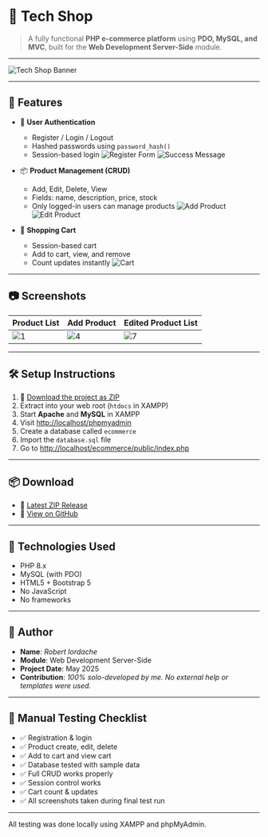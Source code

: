 # 🛒 Tech Shop

> A fully functional **PHP e-commerce platform** using **PDO, MySQL, and MVC**, built for the **Web Development Server-Side** module.

---

![Tech Shop Banner](https://i.imgur.com/f7HnJek.png)

---

## 🚀 Features

* 🔐 **User Authentication**

  * Register / Login / Logout
  * Hashed passwords using `password_hash()`
  * Session-based login
    ![Register Form](https://cdn.discordapp.com/attachments/750389786438664272/1368606833841016893/2.png?ex=6818d5f0\&is=68178470\&hm=5bf9ba4bb64154afa41fd4c21d9896d1dfc9ecf7bf915a68dc1040025370276b&)
    ![Success Message](https://cdn.discordapp.com/attachments/750389786438664272/1368606834092408842/3.png?ex=6818d5f0\&is=68178470\&hm=fd806f90a3a17d352cf33ee52c80d199c333e1090b8099e282e67e2cba637e0c&)

* 📦 **Product Management (CRUD)**

  * Add, Edit, Delete, View
  * Fields: name, description, price, stock
  * Only logged-in users can manage products
    ![Add Product](https://cdn.discordapp.com/attachments/750389786438664272/1368606834377625600/4.png?ex=6818d5f0\&is=68178470\&hm=84222af96d84a138a58516ef84994b713cc4bd3d4980dc33eb20be8af05ce5ec&)
    ![Edit Product](https://cdn.discordapp.com/attachments/750389786438664272/1368606835182932009/6.png?ex=6818d5f0\&is=68178470\&hm=35ebb6880cee1490df8ef13b61d97786fc070355e997269bc3e1054ed752b09a&)

* 🛒 **Shopping Cart**

  * Session-based cart
  * Add to cart, view, and remove
  * Count updates instantly
    ![Cart](https://cdn.discordapp.com/attachments/750389786438664272/1368606834092408842/3.png?ex=6818d5f0\&is=68178470\&hm=fd806f90a3a17d352cf33ee52c80d199c333e1090b8099e282e67e2cba637e0c&)

---

## 📷 Screenshots

| Product List                                                                                                                                                                             | Add Product                                                                                                                                                                              | Edited Product List                                                                                                                                                                      |
| ---------------------------------------------------------------------------------------------------------------------------------------------------------------------------------------- | ---------------------------------------------------------------------------------------------------------------------------------------------------------------------------------------- | ---------------------------------------------------------------------------------------------------------------------------------------------------------------------------------------- |
| ![1](https://cdn.discordapp.com/attachments/750389786438664272/1368606833576640543/1.png?ex=6818d5f0\&is=68178470\&hm=62cb4056e5160081b8bddd085ccf643afead10caf882498f415084ea89d5df38&) | ![4](https://cdn.discordapp.com/attachments/750389786438664272/1368606834377625600/4.png?ex=6818d5f0\&is=68178470\&hm=84222af96d84a138a58516ef84994b713cc4bd3d4980dc33eb20be8af05ce5ec&) | ![7](https://cdn.discordapp.com/attachments/750389786438664272/1368606835657015380/7.png?ex=6818d5f1\&is=68178471\&hm=e51fd45012abf79e9075f3e998d841bd41627c8fd00e41af6e43f4e75e445dbc&) |

---

## 🛠️ Setup Instructions

1. 🔽 [Download the project as ZIP](https://github.com/YOUR_USERNAME/tech-shop-ecommerce/archive/refs/heads/main.zip)
2. Extract into your web root (`htdocs` in XAMPP)
3. Start **Apache** and **MySQL** in XAMPP
4. Visit [http://localhost/phpmyadmin](http://localhost/phpmyadmin)
5. Create a database called `ecommerce`
6. Import the `database.sql` file
7. Go to [http://localhost/ecommerce/public/index.php](http://localhost/ecommerce/public/index.php)

---

## 📦 Download

* 🔗 [Latest ZIP Release](https://github.com/YOUR_USERNAME/tech-shop-ecommerce/archive/refs/heads/main.zip)
* 🔗 [View on GitHub](https://github.com/YOUR_USERNAME/tech-shop-ecommerce)

---

## 🔧 Technologies Used

* PHP 8.x
* MySQL (with PDO)
* HTML5 + Bootstrap 5
* No JavaScript
* No frameworks

---

## 👤 Author

* **Name**: *Robert Iordache*
* **Module**: Web Development Server-Side
* **Project Date**: May 2025
* **Contribution**: *100% solo-developed by me. No external help or templates were used.*

---

## 🧪 Manual Testing Checklist

* ✅ Registration & login
* ✅ Product create, edit, delete
* ✅ Add to cart and view cart
* ✅ Database tested with sample data
* ✅ Full CRUD works properly
* ✅ Session control works
* ✅ Cart count & updates
* ✅ All screenshots taken during final test run

---

All testing was done locally using XAMPP and phpMyAdmin.
